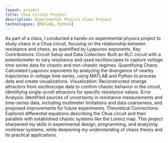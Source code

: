 ```yaml
---
layout: project
title: Chua Circuit Project
description: Experimental Physics Class Project
technologies: [MATLAB, Python]
---
```


As part of a class, I conducted a hands-on experimental physics project to study chaos in a Chua circuit, focusing on the relationship between resistance and chaos, as quantified by Lyapunov exponents.
Key Contributions:
Circuit Setup and Data Collection: Built an RLC circuit with a potentiometer to vary resistance and used oscilloscopes to capture voltage time series data for chaotic and non-chaotic regimes.
Quantifying Chaos: Calculated Lyapunov exponents by analyzing the divergence of nearby trajectories in voltage time series, using MATLAB and Python to process data and create visualizations.
Visualization: Reconstructed strange attractors from oscilloscope data to confirm chaotic behavior in the circuit, identifying single-scroll attractors for specific resistance values.
Error Analysis: Identified sources of uncertainty in resistance measurements and time-series data, including multimeter limitations and data coarseness, and proposed improvements for future experiments.
Theoretical Connections: Explored differential equations describing the Chua circuit and their parallels with established chaotic systems like the Lorenz map.
This project sharpened my skills in experimental design, programming, and analyzing nonlinear systems, while deepening my understanding of chaos theory and its practical applications.


